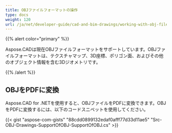 ```yaml
---
title: OBJファイルフォーマットの操作
type: docs
weight: 120
url: /ja/net/developer-guide/cad-and-bim-drawings/working-with-obj-file-format/
---
```


{{% alert color="primary" %}}

Aspose.CADは現在OBJファイルフォーマットをサポートしています。OBJファイルフォーマットは、テクスチャマップ、3D座標、ポリゴン面、およびその他のオブジェクト情報を含む3Dジオメトリです。

{{% /alert %}}

## **OBJをPDFに変換**

Aspose.CAD for .NETを使用すると、OBJファイルをPDFに変換できます。OBJをPDFに変換するには、以下のコードスニペットを使用してください。

{{< gist "aspose-com-gists" "88cdd0899132edaf0afff77d33d11ae5" "Src-OBJ-Drawings-SupportOfOBJ-SupportOfOBJ.cs" >}}
